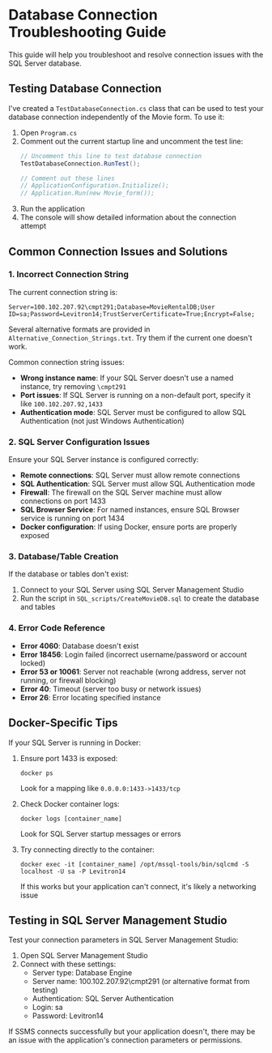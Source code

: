 # Database Connection Troubleshooting Guide

This guide will help you troubleshoot and resolve connection issues with the SQL Server database.

## Testing Database Connection

I've created a `TestDatabaseConnection.cs` class that can be used to test your database connection independently of the Movie form. To use it:

1. Open `Program.cs`
2. Comment out the current startup line and uncomment the test line:
   ```csharp
   // Uncomment this line to test database connection
   TestDatabaseConnection.RunTest();
   
   // Comment out these lines
   // ApplicationConfiguration.Initialize();
   // Application.Run(new Movie_form());
   ```
3. Run the application
4. The console will show detailed information about the connection attempt

## Common Connection Issues and Solutions

### 1. Incorrect Connection String

The current connection string is:
```
Server=100.102.207.92\cmpt291;Database=MovieRentalDB;User ID=sa;Password=Levitron14;TrustServerCertificate=True;Encrypt=False;
```

Several alternative formats are provided in `Alternative_Connection_Strings.txt`. Try them if the current one doesn't work.

Common connection string issues:
- **Wrong instance name**: If your SQL Server doesn't use a named instance, try removing `\cmpt291`
- **Port issues**: If SQL Server is running on a non-default port, specify it like `100.102.207.92,1433`
- **Authentication mode**: SQL Server must be configured to allow SQL Authentication (not just Windows Authentication)

### 2. SQL Server Configuration Issues

Ensure your SQL Server instance is configured correctly:

- **Remote connections**: SQL Server must allow remote connections
- **SQL Authentication**: SQL Server must allow SQL Authentication mode
- **Firewall**: The firewall on the SQL Server machine must allow connections on port 1433
- **SQL Browser Service**: For named instances, ensure SQL Browser service is running on port 1434
- **Docker configuration**: If using Docker, ensure ports are properly exposed

### 3. Database/Table Creation

If the database or tables don't exist:

1. Connect to your SQL Server using SQL Server Management Studio
2. Run the script in `SQL_scripts/CreateMovieDB.sql` to create the database and tables

### 4. Error Code Reference

- **Error 4060**: Database doesn't exist
- **Error 18456**: Login failed (incorrect username/password or account locked)
- **Error 53 or 10061**: Server not reachable (wrong address, server not running, or firewall blocking)
- **Error 40**: Timeout (server too busy or network issues)
- **Error 26**: Error locating specified instance

## Docker-Specific Tips

If your SQL Server is running in Docker:

1. Ensure port 1433 is exposed:
   ```
   docker ps
   ```
   Look for a mapping like `0.0.0.0:1433->1433/tcp`

2. Check Docker container logs:
   ```
   docker logs [container_name]
   ```
   Look for SQL Server startup messages or errors

3. Try connecting directly to the container:
   ```
   docker exec -it [container_name] /opt/mssql-tools/bin/sqlcmd -S localhost -U sa -P Levitron14
   ```
   If this works but your application can't connect, it's likely a networking issue

## Testing in SQL Server Management Studio

Test your connection parameters in SQL Server Management Studio:

1. Open SQL Server Management Studio
2. Connect with these settings:
   - Server type: Database Engine
   - Server name: 100.102.207.92\cmpt291 (or alternative format from testing)
   - Authentication: SQL Server Authentication
   - Login: sa
   - Password: Levitron14

If SSMS connects successfully but your application doesn't, there may be an issue with the application's connection parameters or permissions.

